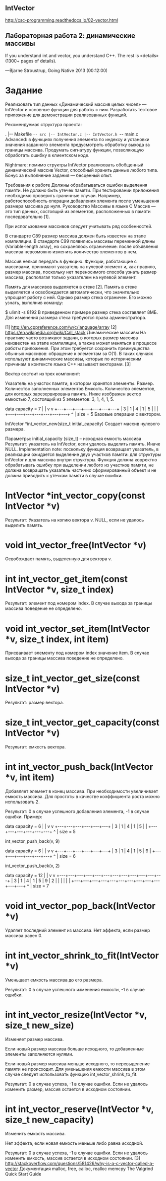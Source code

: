 ## IntVector
http://csc-programming.readthedocs.io/02-vector.html
## Лабораторная работа 2: динамические массивы
If you understand int and vector, you understand C++. The rest is «details» (1300+ pages of details).

—Bjarne Stroustrup, Going Native 2013 (00:12:00)

# Задание
Реализовать тип данных «Динамический массив целых чисел» — IntVector и основные функции для работы с ним. Разработать тестовое приложение для демонстрации реализованных функций.

Рекомендуемая структура проекта:

.
|-- Makefile
`-- src
    |-- IntVector.c
    |-- IntVector.h
    `-- main.c
Advanced: в функциях получения элемента по индексу и установки значения заданного элемента предусмотреть обработку выхода за границы массива. Продумать сигнатуру функции, позволяющую обработать ошибку в клиентском коде.

Nightmare: помимо структры IntVector реализовать обобщенный динамический массив Vector, способный хранить данные любого типа. Бонус за выполнение задания — бесценный опыт.

Требования к работе
Должны обрабатываться ошибки выделения памяти.
Не должно быть утечек памяти.
При тестировании приложения необходимо проверить граничные случаи. Например, работоспособность операции добавления элемента после уменьшения размера массива до нуля.
Руководство
Массивы в языке C
Массив — это тип данных, состоящий из элементов, расположенных в памяти последовательно [1].

При использовании массивов следует учитывать ряд особенностей.

В стандарте С89 размер массива должен быть известен на этапе компиляции. В стандарте С99 появились массивы переменной длины (Variable-length array), но сохранялось ограничение: после объявления массива невозможно изменить количество элементов в нем.

Массив нельзя передать в функцию. Функции, работающие с массивами, принимают указатель на нулевой элемент и, как правило, размер массива, поскольку нет переносимого способа узнать размер массива, располагая только указателем на нулевой элемент.

Память для массивов выделяется в стеке [2]. Память в стеке выделяется и освобождается автоматически, что значительно упрощает работу с ней. Однако размер стека ограничен. Его можно узнать, выполнив команду:

$ ulimit -s
8192
В приведенном примере размер стека составляет 8МБ. Для изменения размера стека требуются права администратора.

[1]	http://en.cppreference.com/w/c/language/array
[2]	https://en.wikipedia.org/wiki/Call_stack
Динамические массивы
На практике часто возникают задачи, в которых размер массива неизвестен на этапе компиляции, а также может меняться в процессе работы приложения. При этом требуется сохранить преимущества обычных массивов: обращение к элементам за O(1). В таких случаях используют динамические массивы, которые по историческим причинам в контексте языка C++ называют векторами. [3]

Вектор состоит из трех компонент:

Указатель на участок памяти, в котором хранятся элементы.
Размер. Количество заполненных элементов
Емкость. Количество элементов, для которых зарезервирована память.
Ниже изображен вектор емкостью 7, состоящий из 5 элементов: 3, 1, 4, 1, 5.

data                    capacity = 7
   |                           |
   v                           v
   +---+---+---+---+---+---+---+
   | 3 | 1 | 4 | 1 | 5 |   |   |
   +---+---+---+---+---+---+---+
                       ^
                       |
                    size = 5
Базовые операции с вектором.

IntVector *int_vector_new(size_t initial_capacity)
Создает массив нулевого размера.

Параметры:	initial_capacity (size_t) – исходная емкость массива
Результат:	указатель на IntVector, если удалось выделить память. Иначе NULL.
Implementation note: поскольку функция возвращает указатель, в реализации ожидается выделение двух участков памяти: для структуры IntVector и для массива внутри структуры. Функция должна корректно обрабатывать ошибку при выделении любого из участков памяти, не должна возвращать указатель частично сформированный объект и не должна приводить к утечкам памяти в случае ошибки.

# IntVector *int_vector_copy(const IntVector *v)
Результат:	Указатель на копию вектора v. NULL, если не удалось выделить память.
# void int_vector_free(IntVector *v)
Освобождает память, выделенную для вектора v.

# int int_vector_get_item(const IntVector *v, size_t index)
Результат:	элемент под номером index. В случае выхода за границы массива поведение не определено.
# void int_vector_set_item(IntVector *v, size_t index, int item)
Присваивает элементу под номером index значение item. В случае выхода за границы массива поведение не определено.

# size_t int_vector_get_size(const IntVector *v)
Результат:	размер вектора.
# size_t int_vector_get_capacity(const IntVector *v)
Результат:	емкость вектора.
# int int_vector_push_back(IntVector *v, int item)
Добавляет элемент в конец массива. При необходимости увеличивает емкость массива. Для простоты в качестве коэффициента роста можно использовать 2.

Результат:	0 в случае успешного добавления элемента, -1 в случае ошибки.
Пример:

data                capacity = 6
   |                       |
   v                       v
   +---+---+---+---+---+---+
   | 3 | 1 | 4 | 1 | 5 |   |
   +---+---+---+---+---+---+
                       ^
                       |
                    size = 5

int_vector_push_back(v, 9)


data                capacity = 6
   |                       |
   v                       v
   +---+---+---+---+---+---+
   | 3 | 1 | 4 | 1 | 5 | 9 |
   +---+---+---+---+---+---+
                           ^
                           |
                        size = 6

int_vector_push_back(v, 2)


data                                        capacity = 12
   |                                               |
   v                                               v
   +---+---+---+---+---+---+---+---+---+---+---+---+
   | 3 | 1 | 4 | 1 | 5 | 9 | 2 |   |   |   |   |   |
   +---+---+---+---+---+---+---+---+---+---+---+---+
                               ^
                               |
                            size = 7
# void int_vector_pop_back(IntVector *v)
Удаляет последний элемент из массива. Нет эффекта, если размер массива равен 0.

# int int_vector_shrink_to_fit(IntVector *v)
Уменьшает емкость массива до его размера.

Результат:	0 в случае успешного изменения емкости, -1 в случае ошибки.
# int int_vector_resize(IntVector *v, size_t new_size)
Изменяет размер массива.

Если новый размер массива больше исходного, то добавленные элементы заполняются нулями.

Если новый размер массива меньше исходного, то перевыделение памяти не происходит. Для уменьшения емкости массива в этом случае следует использовать функцию int_vector_shrink_to_fit.

Результат:	0 в случае успеха, -1 в случае ошибки. Если не удалось изменить размер, массив остается в исходном состоянии.
# int int_vector_reserve(IntVector *v, size_t new_capacity)
Изменить емкость массива.

Нет эффекта, если новая емкость меньше либо равна исходной.

Результат:	0 в случае успеха, -1 в случае ошибки. Если не удалось изменить емкость, массив остается в исходном состоянии.
[3]	http://stackoverflow.com/questions/581426/why-is-a-c-vector-called-a-vector
Документация
malloc, free, calloc, realloc
memcpy
The Valgrind Quick Start Guide
